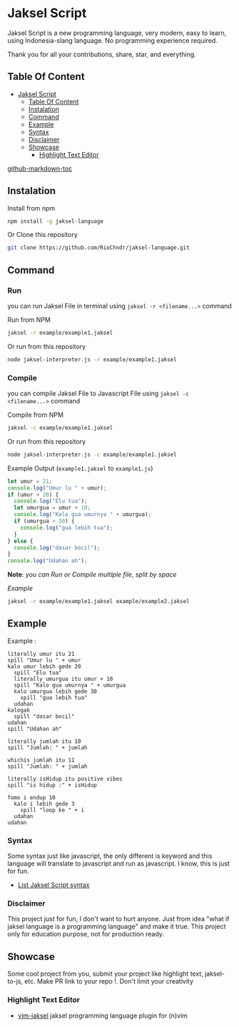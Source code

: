 # Jaksel Script

Jaksel Script is a new programming language, very modern, easy to learn, using Indonesia-slang language. No programming experience required.

Thank you for all your contributions, share, star, and everything.

## Table Of Content

- [Jaksel Script](#jaksel-script)
  - [Table Of Content](#table-of-content)
  - [Instalation](#instalation)
  - [Command](#command)
  - [Example](#example)
  - [Syntax](#syntax)
  - [Disclaimer](#disclaimer)
  - [Showcase](#showcase)
    - [Highlight Text Editor](#highlight-text-editor)

[github-markdown-toc](https://github.com/ekalinin/github-markdown-toc)



## Instalation

Install from npm

```bash
npm install -g jaksel-language
```

Or Clone this repository

```bash
git clone https://github.com/RioChndr/jaksel-language.git
```

## Command

### Run

you can run Jaksel File in terminal using `jaksel -r <filename...>` command

Run from NPM

```bash
jaksel -r example/example1.jaksel
```

Or run from this repository

```bash
node jaksel-interpreter.js -r example/example1.jaksel
```

### Compile

you can compile Jaksel File to Javascript File using `jaksel -c <filename...>` command

Compile from NPM

```bash
jaksel -c example/example1.jaksel
```

Or run from this repository

```bash
node jaksel-interpreter.js -c example/example1.jaksel
```

Example Output (`example1.jaksel` to `example1.js`)

```js
let umur = 21;
console.log("Umur lu " + umur);
if (umur > 20) {
  console.log("Elu tua");
  let umurgua = umur + 10;
  console.log("Kalo gua umurnya " + umurgua);
  if (umurgua > 30) {
    console.log("gua lebih tua");
  }
} else {
  console.log("dasar bocil");
}
console.log("Udahan ah");
```

**Note**: _you can Run or Compile multiple file, split by space_

_Example_

```bash
jaksel -r example/example1.jaksel example/example2.jaksel
```
## Example

Example :

```
literally umur itu 21
spill "Umur lu " + umur
kalo umur lebih gede 20
  spill "Elu tua"
  literally umurgua itu umur + 10
  spill "Kalo gua umurnya " + umurgua
  kalo umurgua lebih gede 30
    spill "gua lebih tua"
  udahan
kalogak
  spill "dasar bocil"
udahan
spill "Udahan ah"
```

```
literally jumlah itu 10
spill "Jumlah: " + jumlah

whichis jumlah itu 11
spill "Jumlah: " + jumlah

literally isHidup itu positive vibes
spill "is hidup :" + isHidup

fomo i endup 10
  kalo i lebih gede 3
    spill "loop ke " + i
  udahan
udahan
```

### Syntax

Some syntax just like javascript, the only different is keyword and this language will translate to javascript and run as javascript. I know, this is just for fun.

- [List Jaksel Script syntax](Command.md)

### Disclaimer

This project just for fun, I don't want to hurt anyone. Just from idea "what if jaksel language is a programming language" and make it true. This project only for education purpose, not for production ready.

## Showcase

Some cool project from you, submit your project like highlight text, jaksel-to-js, etc. Make PR link to your repo !. Don't limit your creativity

### Highlight Text Editor

- [vim-jaksel](https://github.com/cocatrip/vim-jaksel) jaksel programming language plugin for (n)vim
